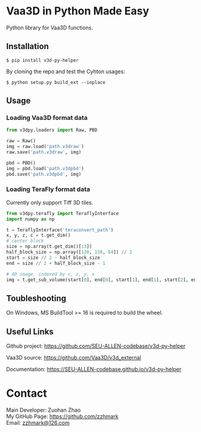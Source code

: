 # Vaa3D in Python Made Easy
Python library for Vaa3D functions.

## Installation

```shell
$ pip install v3d-py-helper
```

By cloning the repo and test the Cyhton usages:
```shell
$ python setup.py build_ext --inplace
```

## Usage

### Loading Vaa3D format data

```python
from v3dpy.loaders import Raw, PBD

raw = Raw()
img = raw.load('path.v3draw')
raw.save('path.v3draw', img)

pbd = PBD()
img = pbd.load('path.v3dpbd')
pbd.save('path.v3dpbd', img)
```

### Loading TeraFly format data

Currently only support Tiff 3D tiles.

```python
from v3dpy.terafly import TeraflyInterface
import numpy as np

t = TeraflyInterface('teraconvert_path')
x, y, z, c = t.get_dim()
# center block
size = np.array(t.get_dim()[:3])
half_block_size = np.array([128, 128, 64]) // 2
start = size // 2 - half_block_size
end = size // 2 + half_block_size - 1

# 4D image, indexed by c, z, y, x 
img = t.get_sub_volume(start[0], end[0], start[1], end[1], start[2], end[2])
```

## Toubleshooting

On Windows, MS BuildTool >= 16 is required to build the wheel.


## Useful Links

Github project: https://github.com/SEU-ALLEN-codebase/v3d-py-helper

Vaa3D source: https://github.com/Vaa3D/v3d_external

Documentation: https://SEU-ALLEN-codebase.github.io/v3d-py-helper

# Contact
Main Developer: Zuohan Zhao  
My GitHub Page: https://github.com/zzhmark  
Email: zzhmark@126.com
